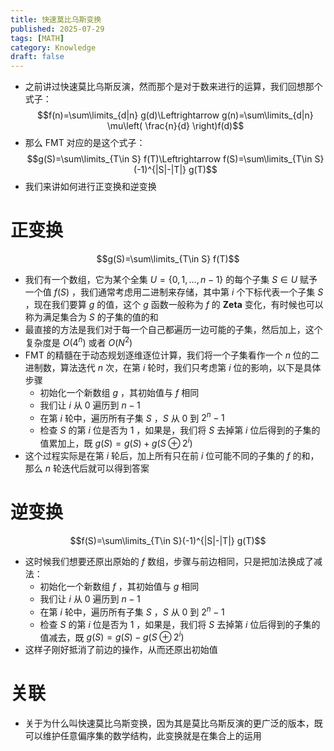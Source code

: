 ```yaml
---
title: 快速莫比乌斯变换
published: 2025-07-29
tags: [MATH]
category: Knowledge
draft: false
---
```


- 之前讲过快速莫比乌斯反演，然而那个是对于数来进行的运算，我们回想那个式子：
$$f(n)=\sum\limits_{d|n} g(d)\Leftrightarrow g(n)=\sum\limits_{d|n} \mu\left( \frac{n}{d} \right)f(d)$$
- 那么 FMT 对应的是这个式子：
$$g(S)=\sum\limits_{T\in S} f(T)\Leftrightarrow f(S)=\sum\limits_{T\in S}(-1)^{|S|-|T|} g(T)$$
- 我们来讲如何进行正变换和逆变换

# 正变换
$$g(S)=\sum\limits_{T\in S} f(T)$$
- 我们有一个数组，它为某个全集 $U=\{0,1,\ldots ,n-1 \}$ 的每个子集 $S\in U$ 赋予一个值 $f(S)$ ，我们通常考虑用二进制来存储，其中第 $i$ 个下标代表一个子集 $S$ ，现在我们要算 $g$ 的值，这个 $g$ 函数一般称为 $f$ 的 $\mathbf{Zeta}$ 变化，有时候也可以称为满足集合为 $S$ 的子集的值的和
- 最直接的方法是我们对于每一个自己都遍历一边可能的子集，然后加上，这个复杂度是 $O(4^{n})$ 或者 $O(N^{2})$ 
- FMT 的精髓在于动态规划逐维逐位计算，我们将一个子集看作一个 $n$ 位的二进制数，算法迭代 $n$ 次，在第 $i$ 轮时，我们只考虑第 $i$ 位的影响，以下是具体步骤
	- 初始化一个新数组 $g$ ，其初始值与 $f$ 相同
	- 我们让 $i$ 从 $0$ 遍历到 $n-1$ 
	- 在第 $i$ 轮中，遍历所有子集 $S$ ，$S$ 从 $0$ 到 $2^{n}-1$ 
	- 检查 $S$ 的第 $i$ 位是否为 $1$ ，如果是，我们将 $S$ 去掉第 $i$ 位后得到的子集的值累加上，既 $g(S)=g(S)+g(S\oplus 2^{i})$ 
- 这个过程实际是在第 $i$ 轮后，加上所有只在前 $i$ 位可能不同的子集的 $f$ 的和，那么 $n$ 轮迭代后就可以得到答案

# 逆变换
$$f(S)=\sum\limits_{T\in S}(-1)^{|S|-|T|} g(T)$$
- 这时候我们想要还原出原始的 $f$ 数组，步骤与前边相同，只是把加法换成了减法：
	- 初始化一个新数组 $f$ ，其初始值与 $g$ 相同
	- 我们让 $i$ 从 $0$ 遍历到 $n-1$ 
	- 在第 $i$ 轮中，遍历所有子集 $S$ ，$S$ 从 $0$ 到 $2^{n}-1$ 
	- 检查 $S$ 的第 $i$ 位是否为 $1$ ，如果是，我们将 $S$ 去掉第 $i$ 位后得到的子集的值减去，既 $g(S)=g(S)-g(S\oplus 2^{i})$ 
- 这样子刚好抵消了前边的操作，从而还原出初始值

# 关联

- 关于为什么叫快速莫比乌斯变换，因为其是莫比乌斯反演的更广泛的版本，既可以维护任意偏序集的数学结构，此变换就是在集合上的运用